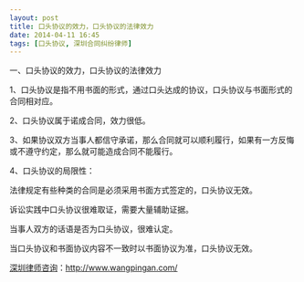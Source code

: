 ```yaml
---
layout: post
title: 口头协议的效力，口头协议的法律效力
date: 2014-04-11 16:45
tags: [口头协议, 深圳合同纠纷律师]
---
```

一、口头协议的效力，口头协议的法律效力

1、口头协议是指不用书面的形式，通过口头达成的协议，口头协议与书面形式的合同相对应。

2、口头协议属于诺成合同，效力很低。

3、如果协议双方当事人都信守承诺，那么合同就可以顺利履行，如果有一方反悔或不遵守约定，那么就可能造成合同不能履行。

4、口头协议的局限性：

法律规定有些种类的合同是必须采用书面方式签定的，口头协议无效。

诉讼实践中口头协议很难取证，需要大量辅助证据。

当事人双方的话语是否为口头协议，很难认定。

当口头协议和书面协议内容不一致时以书面协议为准，口头协议无效。




<a href="http://www.wangpingan.com/">深圳律师咨询</a>：<a href="http://www.wangpingan.com/">http://www.wangpingan.com/</a>


